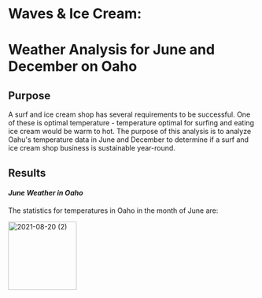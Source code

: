 # Waves & Ice Cream:  
# Weather Analysis for June and December on Oaho

## Purpose

A surf and ice cream shop has several requirements to be successful.  One of these is optimal temperature - temperature optimal for surfing and eating ice cream would be warm to hot.   The purpose of this analysis is to analyze Oahu's temperature data in June and December to determine if a surf and ice cream shop business is sustainable year-round.  

## Results

#### _June Weather in Oaho_

The statistics for temperatures in Oaho in the month of June are:

<img width="139" alt="2021-08-20 (2)" src="https://user-images.githubusercontent.com/84471904/130303620-9ccabde5-227e-49d1-868d-f150d8a12d47.png">




